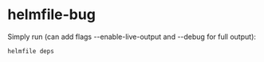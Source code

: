 # helmfile-bug

Simply run (can add flags --enable-live-output and --debug for full output):

```
helmfile deps
```
